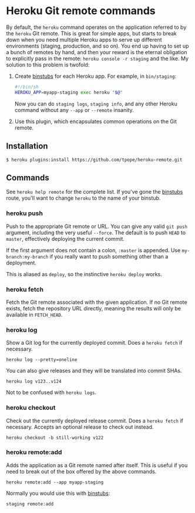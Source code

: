 # Heroku Git remote commands

By default, the `heroku` command operates on the application referred to by
the `heroku` Git remote.  This is great for simple apps, but starts to break
down when you need multiple Heroku apps to serve up different environments
(staging, production, and so on).  You end up having to set up a bunch of
remotes by hand, and then your reward is the eternal obligation to explicitly
pass in the remote: `heroku console -r staging` and the like.  My solution to
this problem is twofold:

1.  Create [binstubs][] for each Heroku app.  For example, in `bin/staging`:

    ```sh
    #!/bin/sh
    HEROKU_APP=myapp-staging exec heroku "$@"
    ```

    Now you can do `staging logs`, `staging info`, and any other Heroku
    command without any `--app` or `--remote` insanity.

2.  Use this plugin, which encapsulates common operations on the Git remote.

## Installation

    $ heroku plugins:install https://github.com/tpope/heroku-remote.git

## Commands

See `heroku help remote` for the complete list.  If you've gone the
[binstubs][] route, you'll want to change `heroku` to the name of your
binstub.

### heroku push

Push to the appropriate Git remote or URL.  You can give any valid `git push`
argument, including the very useful `--force`.  The default is to push
`HEAD` to `master`, effectively deploying the current commit.

If the first argument does not contain a colon, `:master` is appended.  Use
`my-branch:my-branch` if you really want to push something other than a
deployment.

This is aliased as `deploy`, so the instinctive `heroku deploy` works.

### heroku fetch

Fetch the Git remote associated with the given application.  If no Git remote
exists, fetch the repository URL directly, meaning the results will only be
available in `FETCH_HEAD`.

### heroku log

Show a Git log for the currently deployed commit.  Does a `heroku fetch` if
necessary.

    heroku log --pretty=oneline

You can also give releases and they will be translated into commit SHAs.

    heroku log v123..v124

Not to be confused with `heroku logs`.

### heroku checkout

Check out the currently deployed release commit.  Does a `heroku fetch` if
necessary.  Accepts an optional release to check out instead.

    heroku checkout -b still-working v122

### heroku remote:add

Adds the application as a Git remote named after itself.  This is useful if
you need to break out of the box offered by the above commands.

    heroku remote:add --app myapp-staging

Normally you would use this with [binstubs][]:

    staging remote:add

[binstubs]: https://github.com/sstephenson/rbenv/wiki/Understanding-binstubs
